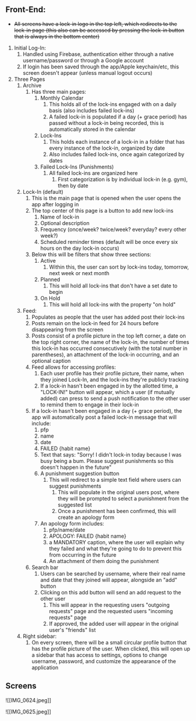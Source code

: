 ## Front-End:
* ~~All screens have a lock-in logo in the top left, which redirects to the lock-in page (this also can be accessed by pressing the lock-in button that is always in the bottom center)~~
1. Initial Log-In:
	1. Handled using Firebase, authentication either through a native username/password or through a Google account
	2. If login has been saved through the app/Apple keychain/etc, this screen doesn't appear (unless manual logout occurs)
2. Three Pages
	1. Archive
		1. Has three main pages: 
			1. Monthly Calendar
				1. This holds all of the lock-ins engaged with on a daily basis (also includes failed lock-ins)
				2. A failed lock-in is populated if a day (+ grace period) has passed without a lock-in being recorded, this is automatically stored in the calendar
			2. Lock-Ins
				1. This holds each instance of a lock-in in a folder that has every instance of the lock-in, organized by date
				2. Also includes failed lock-ins, once again categorized by dates
			3. Failed Lock-Ins (Punishments)
				1. All failed lock-ins are organized here
					1. First categorization is by individual lock-in (e.g. gym), then by date
	2. Lock-In (default)
		1. This is the main page that is opened when the user opens the app after logging in
		2. The top center of this page is a button to add new lock-ins
			1. Name of lock-in
			2. Optional description
			3. Frequency (once/week? twice/week? everyday? every other week?)
			4. Scheduled reminder times (default will be once every six hours on the day lock-in occurs)
		3. Below this will be filters that show three sections:
			1. Active
				1. Within this, the user can sort by lock-ins today, tomorrow, next week or next month
			2. Planned
				1. This will hold all lock-ins that don't have a set date to begin
			3. On Hold
				1. This will hold all lock-ins with the property "on hold"
	3. Feed:
		1. Populates as people that the user has added post their lock-ins
		2. Posts remain on the lock-in feed for 24 hours before disappearing from the screen
		3. Posts consist of a profile picture in the top left corner, a date on the top right corner, the name of the lock-in, the number of times this lock-in has occurred consecutively (with the total number in parentheses), an attachment of the lock-in occurring, and an optional caption
		4. Feed allows for accessing profiles:
			1. Each user profile has their profile picture, their name, when they joined Lock-In, and the lock-ins they're publicly tracking
			2. If a lock-in hasn't been engaged in by the allotted time, a "LOCK-IN!" button will appear, which a user (if mutually added) can press to send a push notification to the other user to remind them to engage in their lock-in
		5. If a lock-in hasn't been engaged in a day (+ grace period), the app will automatically post a failed lock-in message that will include:
			1. pfp
			2. name
			3. date
			4. FAILED {habit name}
			5. Text that says: "Sorry! I didn't lock-in today because I was busy being a bum. Please suggest punishments so this doesn't happen in the future"
			6. A punishment suggestion button
				1. This will redirect to a simple text field where users can suggest punishments
					1. This will populate in the original users post, where they will be prompted to select a punishment from the suggested list
					2. Once a punishment has been confirmed, this will create an apology form
			7. An apology form includes:
				1. pfp/name/date
				2. APOLOGY: FAILED {habit name}
				3. a MANDATORY caption, where the user will explain why they failed and what they're going to do to prevent this from occurring in the future
				4. An attachment of them doing the punishment
		6. Search bar
			1. Users can be searched by username, where their real name and date that they joined will appear, alongside an "add" button
			2. Clicking on this add button will send an add request to the other user
				1. This will appear in the requesting users "outgoing requests" page and the requested users "incoming requests" page
				2. If approved, the added user will appear in the original user's "friends" list
	4. Right sidebar:
		1. On every screen, there will be a small circular profile button that has the profile picture of the user. When clicked, this will open up a sidebar that has access to settings, options to change username, password, and customize the appearance of the application
## Screens

![[IMG_0624.jpeg]]

![[IMG_0625.jpeg]]